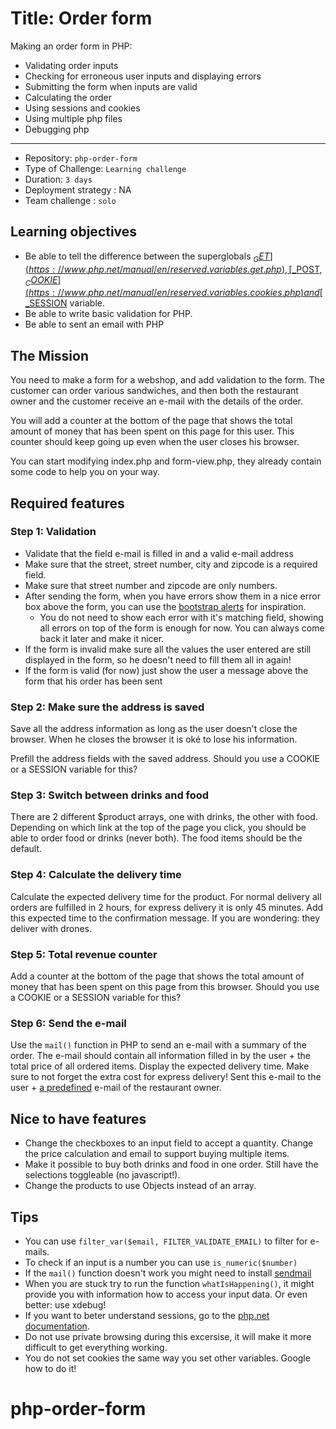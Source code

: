 # Title: Order form

Making an order form in PHP:
* Validating order inputs
* Checking for erroneous user inputs and displaying errors
* Submitting the form when inputs are valid  
* Calculating the order
* Using sessions and cookies
* Using multiple php files
* Debugging php

---

- Repository: `php-order-form`
- Type of Challenge: `Learning challenge`
- Duration: `3 days`
- Deployment strategy : NA
- Team challenge : `solo`

## Learning objectives
- Be able to tell the difference between the superglobals [$_GET](https://www.php.net/manual/en/reserved.variables.get.php), [$_POST](https://www.php.net/manual/en/reserved.variables.post.php), [$_COOKIE](https://www.php.net/manual/en/reserved.variables.cookies.php) and [$_SESSION](https://www.php.net/manual/en/reserved.variables.session.php) variable.
- Be able to write basic validation for PHP.
- Be able to sent an email with PHP

## The Mission
You need to make a form for a webshop, and add validation to the form.
The customer can order various sandwiches, and then both the restaurant owner and the customer receive an e-mail with the details of the order.

You will add a counter at the bottom of the page that shows the total amount of money that has been spent on this page for this user.
This counter should keep going up even when the user closes his browser.

You can start modifying index.php and form-view.php, they already contain some code to help you on your way.
## Required features
### Step 1: Validation
- Validate that the field e-mail is filled in and a valid e-mail address
- Make sure that the street, street number, city and zipcode is a required field.
- Make sure that street number and zipcode are only numbers.
- After sending the form, when you have errors show them in a nice error box above the form, you can use the [bootstrap alerts](https://getbootstrap.com/docs/4.0/components/alerts/) for inspiration.
    - You do not need to show each error with it's matching field, showing all errors on top of the form is enough for now. You can always come back it later and make it nicer.
- If the form is invalid make sure all the values the user entered are still displayed in the form, so he doesn't need to fill them all in again!
- If the form is valid (for now) just show the user a message above the form that his order has been sent

### Step 2: Make sure the address is saved
Save all the address information as long as the user doesn't close the browser. When he closes the browser it is oké to lose his information.

Prefill the address fields with the saved address.
Should you use a COOKIE or a SESSION variable for this?

### Step 3: Switch between drinks and food
There are 2 different $product arrays, one with drinks, the other with food. Depending on which link at the top of the page you click, you should be able to order food or drinks (never both).
The food items should be the default.

### Step 4: Calculate the delivery time
Calculate the expected delivery time for the product. For normal delivery all orders are fulfilled in 2 hours, for express delivery it is only 45 minutes.
Add this expected time to the confirmation message.
If you are wondering: they deliver with drones.

### Step 5: Total revenue counter
Add a counter at the bottom of the page that shows the total amount of money that has been spent on this page from this browser. 
Should you use a COOKIE or a SESSION variable for this?

### Step 6: Send the e-mail
Use the `mail()` function in PHP to send an e-mail with a summary of the order.
The e-mail should contain all information filled in by the user + the total price of all ordered items.
Display the expected delivery time.
Make sure to not forget the extra cost for express delivery!
Sent this e-mail to the user + [a predefined](https://www.php.net/define) e-mail of the restaurant owner.

## Nice to have features
- Change the checkboxes to an input field to accept a quantity.
Change the price calculation and email to support buying multiple items.
- Make it possible to buy both drinks and food in one order. Still have the selections toggleable (no javascript!).
- Change the products to use Objects instead of an array.

## Tips
- You can use `filter_var($email, FILTER_VALIDATE_EMAIL)` to filter for e-mails.
- To check if an input is a number you can use `is_numeric($number)`
- If the `mail()` function doesn't work you might need to install [sendmail](https://gist.github.com/adamstac/7462202)
- When you are stuck try to run the function `whatIsHappening()`, it might provide you with information how to access your input data. Or even better: use xdebug!
- If you want to beter understand sessions, go to the [php.net documentation](https://www.php.net/manual/en/features.sessions.php).
- Do not use private browsing during this excersise, it will make it more difficult to get everything working.
- You do not set cookies the same way you set other variables. Google how to do it!
# php-order-form
